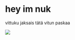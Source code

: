 # hey im nuk

vittuku jaksais tätä vitun paskaa

![](https://komarev.com/ghpvc/?username=nukiz&color=green)
